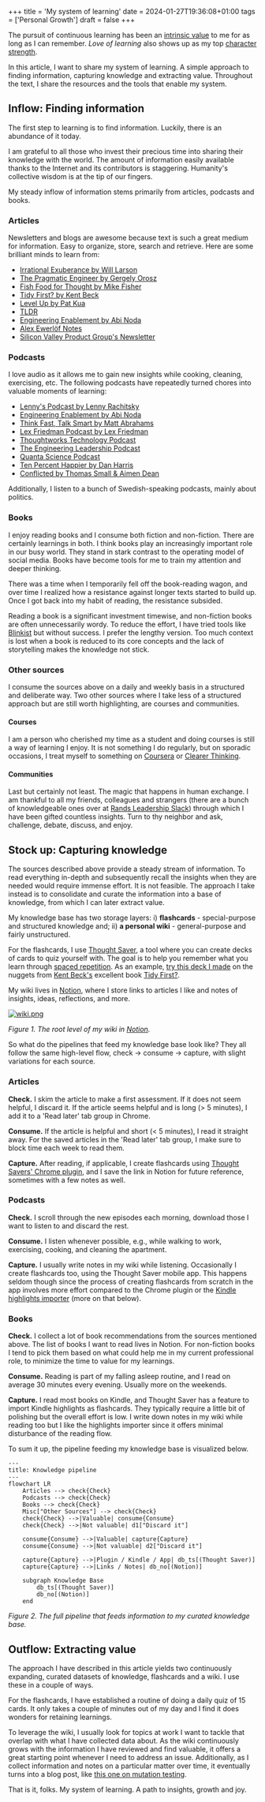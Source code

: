 +++
title = 'My system of learning'
date = 2024-01-27T19:36:08+01:00
tags = ['Personal Growth']
draft = false
+++

The pursuit of continuous learning has been an [intrinsic value](https://programs.clearerthinking.org/intrinsic_values_test.html) to me for as long as I can remember. _Love of learning_ also shows up as my top [character strength](https://viacharacter.org/).

In this article, I want to share my system of learning. A simple approach to finding information, capturing knowledge and extracting value. Throughout the text, I share the resources and the tools that enable my system.

## Inflow: Finding information

The first step to learning is to find information. Luckily, there is an abundance of it today.

I am grateful to all those who invest their precious time into sharing their knowledge with the world. The amount of information easily available thanks to the Internet and its contributors is staggering. Humanity's collective wisdom is at the tip of our fingers.

My steady inflow of information stems primarily from articles, podcasts and books.

### Articles

Newsletters and blogs are awesome because text is such a great medium for information. Easy to organize, store, search and retrieve. Here are some brilliant minds to learn from:

- [Irrational Exuberance by Will Larson](https://lethain.com/newsletter/)
- [The Pragmatic Engineer by Gergely Orosz](https://newsletter.pragmaticengineer.com/)
- [Fish Food for Thought by Mike Fisher](https://mikefisher.substack.com/)
- [Tidy First? by Kent Beck](https://tidyfirst.substack.com/)
- [Level Up by Pat Kua](https://levelup.patkua.com/)
- [TLDR](https://tldr.tech/)
- [Engineering Enablement by Abi Noda](https://newsletter.getdx.com/)
- [Alex Ewerlöf Notes](https://blog.alexewerlof.com/)
- [Silicon Valley Product Group's Newsletter](https://www.svpg.com/)

### Podcasts

I love audio as it allows me to gain new insights while cooking, cleaning, exercising, etc. The following podcasts have repeatedly turned chores into valuable moments of learning:

- [Lenny's Podcast by Lenny Rachitsky](https://open.spotify.com/show/2dR1MUZEHCOnz1LVfNac0j?si=cafc040c96ef43c6)
- [Engineering Enablement by Abi Noda](https://open.spotify.com/show/3NxjyIsuxeDMQtisDqBy7D?si=75abe17deeb74bdc)
- [Think Fast, Talk Smart by Matt Abrahams](https://open.spotify.com/show/6ll0MwobDt1JW9gYaOONEo?si=ad46c62eb5f342ca)
- [Lex Friedman Podcast by Lex Friedman](https://open.spotify.com/show/2MAi0BvDc6GTFvKFPXnkCL?si=76199b354a334cd4)
- [Thoughtworks Technology Podcast](https://open.spotify.com/show/6RBb4pGRgOFTmtCDSfTWvu?si=1338ad1ca93448dd)
- [The Engineering Leadership Podcast](https://open.spotify.com/show/1wIytRQ4Ub8McXSP1iDwVX?si=37660668739844a0)
- [Quanta Science Podcast](https://open.spotify.com/show/7oKXOpbHzbICFUcJNbZ5wF?si=89085e1d06cc4aa9)
- [Ten Percent Happier by Dan Harris](https://open.spotify.com/show/1CfW319UkBMVhCXfei8huv?si=9f7be3e155944d5b)
- [Conflicted by Thomas Small & Aimen Dean](https://open.spotify.com/show/1pgRlNKUjQksdy90usLyM5?si=8fae015328564dbc)

Additionally, I listen to a bunch of Swedish-speaking podcasts, mainly about politics.

### Books

I enjoy reading books and I consume both fiction and non-fiction. There are certainly learnings in both. I think books play an increasingly important role in our busy world. They stand in stark contrast to the operating model of social media. Books have become tools for me to train my attention and deeper thinking.

There was a time when I temporarily fell off the book-reading wagon, and over time I realized how a resistance against longer texts started to build up. Once I got back into my habit of reading, the resistance subsided.

Reading a book is a significant investment timewise, and non-fiction books are often unnecessarily wordy. To reduce the effort, I have tried tools like [Blinkist](https://www.blinkist.com/) but without success. I prefer the lengthy version. Too much context is lost when a book is reduced to its core concepts and the lack of storytelling makes the knowledge not stick.

### Other sources

I consume the sources above on a daily and weekly basis in a structured and deliberate way. Two other sources where I take less of a structured approach but are still worth highlighting, are courses and communities.

#### Courses

I am a person who cherished my time as a student and doing courses is still a way of learning I enjoy. It is not something I do regularly, but on sporadic occasions, I treat myself to something on [Coursera](https://www.coursera.org/) or [Clearer Thinking](https://www.clearerthinking.org/).

#### Communities

Last but certainly not least. The magic that happens in human exchange. I am thankful to all my friends, colleagues and strangers (there are a bunch of knowledgeable ones over at [Rands Leadership Slack](https://randsinrepose.com/welcome-to-rands-leadership-slack/)) through which I have been gifted countless insights. Turn to thy neighbor and ask, challenge, debate, discuss, and enjoy.

## Stock up: Capturing knowledge

The sources described above provide a steady stream of information. To read everything in-depth and subsequently recall the insights when they are needed would require immense effort. It is not feasible. The approach I take instead is to consolidate and curate the information into a base of knowledge, from which I can later extract value.

My knowledge base has two storage layers: i) **flashcards** - special-purpose and structured knowledge and; ii) **a personal wiki** - general-purpose and fairly unstructured.

For the flashcards, I use [Thought Saver](https://www.thoughtsaver.com/), a tool where you can create decks of cards to quiz yourself with. The goal is to help you remember what you learn through [spaced repetition](https://en.wikipedia.org/wiki/Spaced_repetition). As an example, [try this deck I made](https://app.thoughtsaver.com/embed/3MxaX3NDod?start=1&end=37) on the nuggets from [Kent Beck's](https://www.kentbeck.com/) excellent book [Tidy First?](https://www.oreilly.com/library/view/tidy-first/9781098151232/).

My wiki lives in [Notion](https://www.notion.so/), where I store links to articles I like and notes of insights, ideas, reflections, and more.

[![wiki.png](/a-system-of-learning/wiki.png)](/a-system-of-learning/wiki.png)

_Figure 1. The root level of my wiki in [Notion](https://www.notion.so/)._

So what do the pipelines that feed my knowledge base look like? They all follow the same high-level flow, check -> consume -> capture, with slight variations for each source.

### Articles

**Check.** I skim the article to make a first assessment. If it does not seem helpful, I discard it. If the article seems helpful and is long (> 5 minutes), I add it to a 'Read later' tab group in Chrome.

**Consume.** If the article is helpful and short (< 5 minutes), I read it straight away. For the saved articles in the 'Read later' tab group, I make sure to block time each week to read them.

**Capture.** After reading, if applicable, I create flashcards using [Thought Savers' Chrome plugin](https://chromewebstore.google.com/detail/thought-saver/fbgpbfndoojlffkhpfijokglcfekhnpf?pli=1), and I save the link in Notion for future reference, sometimes with a few notes as well.

### Podcasts

**Check.** I scroll through the new episodes each morning, download those I want to listen to and discard the rest.

**Consume.** I listen whenever possible, e.g., while walking to work, exercising, cooking, and cleaning the apartment.

**Capture.** I usually write notes in my wiki while listening. Occasionally I create flashcards too, using the Thought Saver mobile app. This happens seldom though since the process of creating flashcards from scratch in the app involves more effort compared to the Chrome plugin or the [Kindle highlights importer](https://blog.thoughtsaver.com/relive-your-favourite-books-with-kindle-highlights-as-flashcards/) (more on that below).

### Books

**Check.** I collect a lot of book recommendations from the sources mentioned above. The list of books I want to read lives in Notion. For non-fiction books I tend to pick them based on what could help me in my current professional role, to minimize the time to value for my learnings.

**Consume.** Reading is part of my falling asleep routine, and I read on average 30 minutes every evening. Usually more on the weekends.

**Capture.** I read most books on Kindle, and Thought Saver has a feature to import Kindle highlights as flashcards. They typically require a little bit of polishing but the overall effort is low. I write down notes in my wiki while reading too but I like the highlights importer since it offers minimal disturbance of the reading flow.

To sum it up, the pipeline feeding my knowledge base is visualized below.

```mermaid
---
title: Knowledge pipeline
---
flowchart LR
    Articles --> check{Check}
    Podcasts --> check{Check}
    Books --> check{Check}
    Misc["Other Sources"] --> check{Check}
    check{Check} -->|Valuable| consume{Consume}
    check{Check} -->|Not valuable| d1["Discard it"]

    consume{Consume} -->|Valuable| capture{Capture}
    consume{Consume} -->|Not valuable| d2["Discard it"]

    capture{Capture} -->|Plugin / Kindle / App| db_ts[(Thought Saver)]
    capture{Capture} -->|Links / Notes| db_no[(Notion)]

    subgraph Knowledge Base
        db_ts[(Thought Saver)]
        db_no[(Notion)]
    end
```

_Figure 2. The full pipeline that feeds information to my curated knowledge base._

## Outflow: Extracting value

The approach I have described in this article yields two continuously expanding, curated datasets of knowledge, flashcards and a wiki. I use these in a couple of ways.

For the flashcards, I have established a routine of doing a daily quiz of 15 cards. It only takes a couple of minutes out of my day and I find it does wonders for retaining learnings.

To leverage the wiki, I usually look for topics at work I want to tackle that overlap with what I have collected data about. As the wiki continuously grows with the information I have reviewed and find valuable, it offers a great starting point whenever I need to address an issue. Additionally, as I collect information and notes on a particular matter over time, it eventually turns into a blog post, like [this one on mutation testing](/on/mutation-testing).

That is it, folks. My system of learning. A path to insights, growth and joy.

